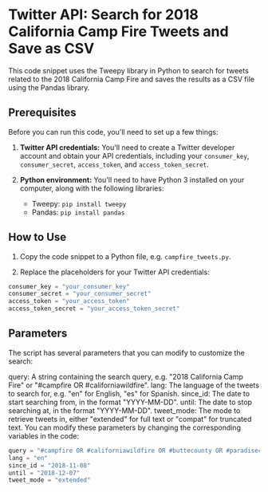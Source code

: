 # Twitter API: Search for 2018 California Camp Fire Tweets and Save as CSV

This code snippet uses the Tweepy library in Python to search for tweets related to the 2018 California Camp Fire and saves the results as a CSV file using the Pandas library.

## Prerequisites

Before you can run this code, you'll need to set up a few things:

1. **Twitter API credentials:** You'll need to create a Twitter developer account and obtain your API credentials, including your `consumer_key`, `consumer_secret`, `access_token`, and `access_token_secret`. 

2. **Python environment:** You'll need to have Python 3 installed on your computer, along with the following libraries:
   - Tweepy: `pip install tweepy`
   - Pandas: `pip install pandas`

## How to Use

1. Copy the code snippet to a Python file, e.g. `campfire_tweets.py`.

2. Replace the placeholders for your Twitter API credentials:

```python
consumer_key = "your_consumer_key"
consumer_secret = "your_consumer_secret"
access_token = "your_access_token"
access_token_secret = "your_access_token_secret"
```

## Parameters
The script has several parameters that you can modify to customize the search:

query: A string containing the search query, e.g. "2018 California Camp Fire" or "#campfire OR #californiawildfire".
lang: The language of the tweets to search for, e.g. "en" for English, "es" for Spanish.
since_id: The date to start searching from, in the format "YYYY-MM-DD".
until: The date to stop searching at, in the format "YYYY-MM-DD".
tweet_mode: The mode to retrieve tweets in, either "extended" for full text or "compat" for truncated text.
You can modify these parameters by changing the corresponding variables in the code:

```python
query = "#campfire OR #californiawildfire OR #buttecounty OR #paradiseca OR #magalia OR #chico OR #campfire2018 OR #woolseyfire OR #hillfire"
lang = "en"
since_id = "2018-11-08"
until = "2018-12-07"
tweet_mode = "extended"
```